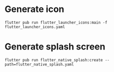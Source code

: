 # Generate icon

```
flutter pub run flutter_launcher_icons:main -f flutter_launcher_icons.yaml
```

# Generate splash screen

```
flutter pub run flutter_native_splash:create --path=flutter_native_splash.yaml
```